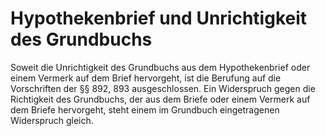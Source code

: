 # Hypothekenbrief und Unrichtigkeit des Grundbuchs

Soweit die Unrichtigkeit des Grundbuchs aus dem Hypothekenbrief oder einem Vermerk auf dem Brief hervorgeht, ist die Berufung auf die Vorschriften der §§ 892, 893 ausgeschlossen. Ein Widerspruch gegen die Richtigkeit des Grundbuchs, der aus dem Briefe oder einem Vermerk auf dem Briefe hervorgeht, steht einem im Grundbuch eingetragenen Widerspruch gleich. 

